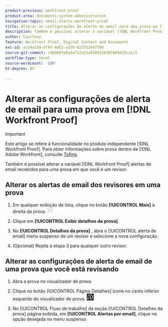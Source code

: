 ```yaml
---
product-previous: workfront-proof
product-area: documents;system-administration
navigation-topic: email-alerts-workfront-proof
title: Alterar as configurações de alerta de email para uma prova em [!DNL Workfront Proof]
description: Também é possível alterar a variável [!DNL Workfront Proof] alertas de email recebidos para uma prova em que você é um revisor.
author: Courtney
feature: Workfront Proof, Digital Content and Documents
exl-id: ac24a339-6f9f-4452-a37b-023752447700
source-git-commit: c989687e9adaf12a31a920921bf8fb69425ca1c5
workflow-type: tm+mt
source-wordcount: '180'
ht-degree: 0%

---
```


# Alterar as configurações de alerta de email para uma prova em [!DNL Workfront Proof]

>[!IMPORTANT]
>
>Este artigo se refere à funcionalidade no produto independente [!DNL Workfront Proof]. Para obter informações sobre prova dentro de [!DNL Adobe Workfront], consulte [Tofing](../../../review-and-approve-work/proofing/proofing.md).

Também é possível alterar a variável [!DNL Workfront Proof] alertas de email recebidos para uma prova em que você é um revisor.

## Alterar os alertas de email dos revisores em uma prova

1. Em qualquer exibição de lista, clique no botão **[!UICONTROL Mais]** à direita da prova. ![](assets/more-button-small.png)

1. Clique em **[!UICONTROL Exibir detalhes da prova]**.
1. No **[!UICONTROL Detalhes da prova]** , abra o [!UICONTROL alerta de email] menu suspenso de um revisor e selecione a nova configuração.
1. (Opcional) Repita a etapa 3 para qualquer outro revisor.

## Alterar as configurações de alerta de email de uma prova que você está revisando

1. Abra a prova no visualizador de prova.
1. Clique no botão [!UICONTROL Página Detalhes] ícone no canto inferior esquerdo do visualizador de prova. ![Details_page_btn.png](assets/details-page-btn.png)

1. No [!UICONTROL Fluxo de trabalho] da seção [!UICONTROL Detalhes da prova] página exibida, em **[!UICONTROL Alertas por email]**, clique na opção desejada no menu suspenso.
